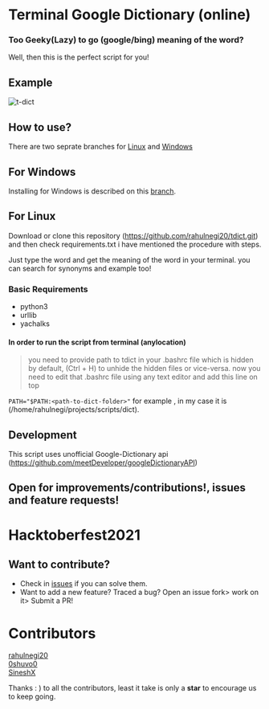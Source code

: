 # Terminal Google Dictionary (online)

### Too Geeky(Lazy) to go (google/bing) meaning of the word?
Well, then this is the perfect script for you!

## Example
![t-dict](https://user-images.githubusercontent.com/36270407/128837743-5c76d4fd-a3eb-4cc4-95ab-6f7dab7c2415.png)

## How to use?
There are two seprate branches for [Linux](https://github.com/rahulnegi20/tdict/) and [Windows](https://github.com/rahulnegi20/tdict/tree/windows)

## For Windows 
Installing for Windows is described on this [branch](https://github.com/rahulnegi20/tdict/tree/windows).


## For Linux 
Download or clone this repository (https://github.com/rahulnegi20/tdict.git)
and then check requirements.txt i have mentioned the procedure with steps.

Just type the word and get the meaning of the word in your terminal.
you can search for synonyms and example too!


### Basic Requirements 

*  python3
*  urllib
*  yachalks

#### In order to run the script from terminal (anylocation)


>you need to provide path to tdict in your .bashrc file which is hidden by default, (Ctrl + H) to unhide the hidden files or vice-versa. now you need to edit that .bashrc file using any text editor and add this line on top

`PATH="$PATH:<path-to-dict-folder>"`
for example , in my case it is <br>
(/home/rahulnegi/projects/scripts/dict).


## Development

This script uses unofficial Google-Dictionary api (https://github.com/meetDeveloper/googleDictionaryAPI)

## Open for improvements/contributions!, issues and feature requests!

# Hacktoberfest2021

## Want to contribute? 

- Check in [issues](https://github.com/rahulnegi20/tdict/issues) if you can solve them.
- Want to add a new feature? Traced a bug? Open an issue fork> work on it> Submit a PR! 


# Contributors 
[rahulnegi20](https://github.com/rahulnegi20) <br>
[0shuvo0](https://github.com/0shuvo0) <br>
[SineshX](https://github.com/SineshX) <br>


Thanks : ) to all the contributors, least it take is only a **star** to encourage us to keep going.
